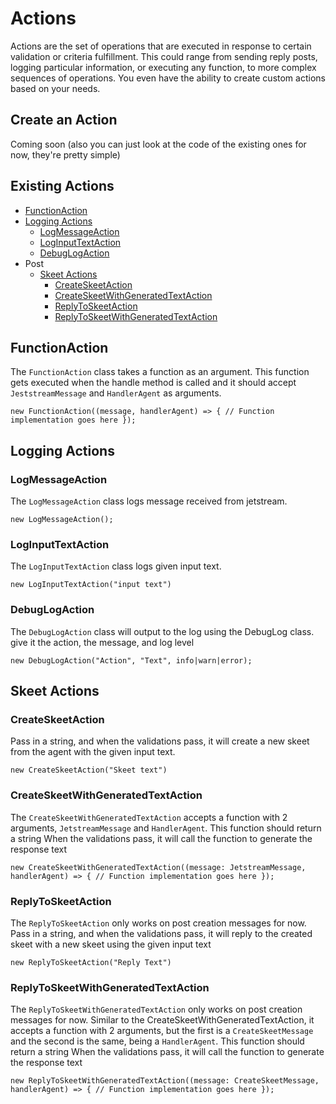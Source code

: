 # Actions

Actions are the set of operations that are executed in response to certain validation or criteria fulfillment. This could range from sending reply posts, logging particular information, or executing any function, to more complex sequences of operations. You even have the ability to create custom actions based on your needs.

## Create an Action
Coming soon (also you can just look at the code of the existing ones for now, they're pretty simple)

## Existing Actions
- [FunctionAction](#functionaction)
- [Logging Actions](#logging-actions)
  - [LogMessageAction](#logmessageaction)
  - [LogInputTextAction](#loginputtextaction)
  - [DebugLogAction](#debuglogaction)
- Post
  - [Skeet Actions](#skeet-actions)
    - [CreateSkeetAction](#createskeetaction)
    - [CreateSkeetWithGeneratedTextAction](#createskeetwithgeneratedtextaction)
    - [ReplyToSkeetAction](#replytoskeetaction)
    - [ReplyToSkeetWithGeneratedTextAction](#replytoskeetwithgeneratedtextaction)

## FunctionAction

The `FunctionAction` class takes a function as an argument. This function gets executed when the handle method is called and it should accept `JeststreamMessage` and `HandlerAgent` as arguments.

`new FunctionAction((message, handlerAgent) => { // Function implementation goes here });`

## Logging Actions

### LogMessageAction

The `LogMessageAction` class logs message received from jetstream.

`new LogMessageAction();`

### LogInputTextAction

The `LogInputTextAction` class logs given input text.

`new LogInputTextAction("input text")`

### DebugLogAction

The `DebugLogAction` class will output to the log using the DebugLog class. give it the action, the message, and log level

`new DebugLogAction("Action", "Text", info|warn|error);`

## Skeet Actions

### CreateSkeetAction

Pass in a string, and when the validations pass, it will create a new skeet from the agent with the given input text.

`new CreateSkeetAction("Skeet text")`

### CreateSkeetWithGeneratedTextAction

The `CreateSkeetWithGeneratedTextAction` accepts a function with 2 arguments, `JetstreamMessage` and `HandlerAgent`. This function should return a string
When the validations pass, it will call the function to generate the response text

`new CreateSkeetWithGeneratedTextAction((message: JetstreamMessage, handlerAgent) => { // Function implementation goes here });`

### ReplyToSkeetAction

The `ReplyToSkeetAction` only works on post creation messages for now.
Pass in a string, and when the validations pass, it will reply to the created skeet with a new skeet using the given input text

`new ReplyToSkeetAction("Reply Text")`

### ReplyToSkeetWithGeneratedTextAction

The `ReplyToSkeetWithGeneratedTextAction` only works on post creation messages for now.
Similar to the CreateSkeetWithGeneratedTextAction, it accepts a function with 2 arguments, but the first is a `CreateSkeetMessage` and the second is the same, being a `HandlerAgent`. This function should return a string
When the validations pass, it will call the function to generate the response text

`new ReplyToSkeetWithGeneratedTextAction((message: CreateSkeetMessage, handlerAgent) => { // Function implementation goes here });`
